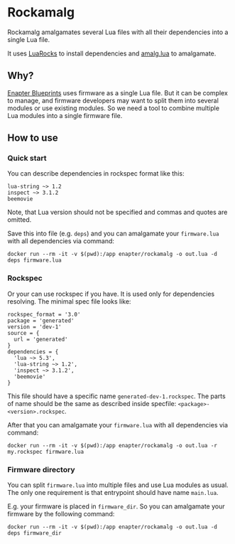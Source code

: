 # Rockamalg

Rockamalg amalgamates several Lua files with all their dependencies into a single Lua file.

It uses [LuaRocks](https://luarocks.org/) to install dependencies and [amalg.lua](https://github.com/siffiejoe/lua-amalg/) to amalgamate.

## Why?

[Enapter Blueprints](https://developers.enapter.com/docs/#blueprints) uses firmware as a single Lua file. But it can be complex to manage, and firmware developers may want to split them into several modules or use existing modules. So we need a tool to combine multiple Lua modules into a single firmware file.

## How to use

### Quick start

You can describe dependencies in rockspec format like this:
```
lua-string ~> 1.2
inspect ~> 3.1.2
beemovie
```

Note, that Lua version should not be specified and commas and quotes are omitted.

Save this into file (e.g. `deps`) and you can amalgamate your `firmware.lua` with all dependencies via command:
```
docker run --rm -it -v $(pwd):/app enapter/rockamalg -o out.lua -d deps firmware.lua
```

### Rockspec

Or your can use rockspec if you have. It is used only for dependencies resolving. The minimal spec file looks like:
```
rockspec_format = '3.0'
package = 'generated'
version = 'dev-1'
source = {
  url = 'generated'
}
dependencies = {
  'lua ~> 5.3',
  'lua-string ~> 1.2',
  'inspect ~> 3.1.2',
  'beemovie'
}
```

This file should have a specific name `generated-dev-1.rockspec`. The parts of name should be the same as described inside specfile: `<package>-<version>.rockspec`.

After that you can amalgamate your `firmware.lua` with all dependencies via command:
```
docker run --rm -it -v $(pwd):/app enapter/rockamalg -o out.lua -r my.rockspec firmware.lua
```

### Firmware directory

You can split `firmware.lua` into multiple files and use Lua modules as usual. The only one requirement is that entrypoint should have name `main.lua`.

E.g. your firmware is placed in `firmware_dir`. So you can amalgamate your firmware by the following command:
```
docker run --rm -it -v $(pwd):/app enapter/rockamalg -o out.lua -d deps firmware_dir
```
